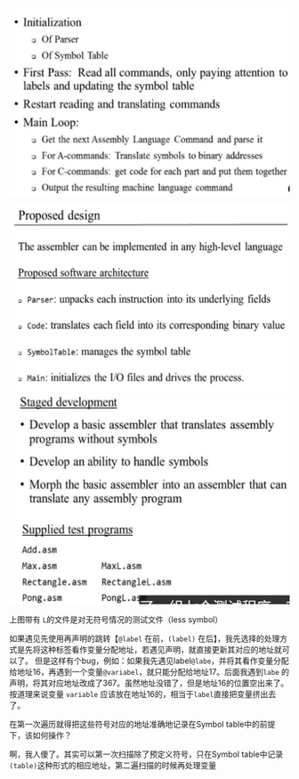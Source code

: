 ![](../../../img/Pasted%20image%2020250812180957.png)

![](../../../img/Pasted%20image%2020250812181613.png)
![](../../../img/Pasted%20image%2020250812202542.png)

上图带有 `L`的文件是对无符号情况的测试文件（less symbol）


如果遇见先使用再声明的跳转【`@label` 在前，`(label)` 在后】，我先选择的处理方式是先将这种标签看作变量分配地址，若遇见声明，就直接更新其对应的地址就可以了。
但是这样有个bug，例如：如果我先遇见label`@labe`，并将其看作变量分配给地址16，再遇到一个变量`@variabel`，就只能分配给地址17。后面我遇到`labe` 的声明，将其对应地址改成了367。虽然地址没错了，但是地址16的位置空出来了。按道理来说变量 `variable` 应该放在地址16的，相当于`label`直接把变量挤出去了。

在第一次遍历就得把这些符号对应的地址准确地记录在Symbol table中的前提下，该如何操作？

啊，我人傻了。其实可以第一次扫描除了预定义符号，只在Symbol table中记录`(table)`这种形式的相应地址，第二遍扫描的时候再处理变量